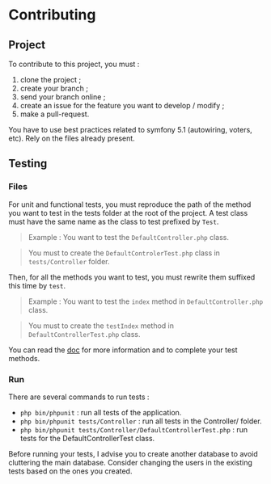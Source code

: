 # Contributing

## Project

To contribute to this project, you must :
1. clone the project ;
2. create your branch ;
3. send your branch online ;
4. create an issue for the feature you want to develop / modify ;
5. make a pull-request.

You have to use best practices related to symfony 5.1 (autowiring, voters, etc). Rely on the files already present.

## Testing

### Files

For unit and functional tests, you must reproduce the path of the method you want to test in the tests folder at the root of the project.
A test class must have the same name as the class to test prefixed by `Test`.

> Example : You want to test the `DefaultController.php` class.

> You must to create the `DefaultControlerTest.php` class in `tests/Controller` folder.

Then, for all the methods you want to test, you must rewrite them suffixed this time by `test`.

> Example : You want to test the `index` method in `DefaultController.php` class.

> You must to create the `testIndex` method  in `DefaultControllerTest.php` class.

You can read the [doc](https://symfony.com/doc/current/testing.html) for more information and to complete your test methods.

### Run

There are several commands to run tests :
* `php bin/phpunit` : run all tests of the application.
* `php bin/phpunit tests/Controller` : run all tests in the Controller/ folder.
* `php bin/phpunit tests/Controller/DefaultControllerTest.php` : run tests for the DefaultControllerTest class.

Before running your tests, I advise you to create another database to avoid cluttering the main database.
Consider changing the users in the existing tests based on the ones you created.